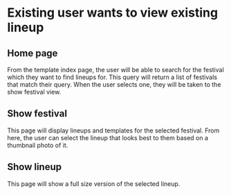 # Existing user wants to view existing lineup

## Home page

From the template index page, the user will be able to search for the festival which they want to find lineups for. This query will return a list of festivals that match their query. When the user selects one, they will be taken to the show festival view.

## Show festival

This page will display lineups and templates for the selected festival. From here, the user can select the lineup that looks best to them based on a thumbnail photo of it.

## Show lineup

This page will show a full size version of the selected lineup.
